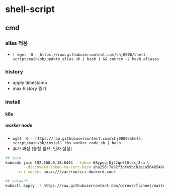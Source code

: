 # shell-script

## cmd

### alias 적용
* `( wget -O - https://raw.githubusercontent.com/shj0000/shell-script/main/sh/update_alias.sh | bash ) && source ~/.bash_aliases`

### history
* apply timestamp
* max history 증가

### install

#### k8s

##### worker node

* `wget -O - https://raw.githubusercontent.com/shj0000/shell-script/main/sh/install_k8s_worker_node.sh | bash`
* 추가 과정 (통합 필요, 인자 설정)
```bash
## join
kubeadm join 192.168.0.18:6443 --token 08ypuq.0j42qn5l0tsxj2ra \
        --discovery-token-ca-cert-hash sha256:7a92f3dfe9bcb1aca564854801349e9b8b70a216fb5499e25ce2d7b071725cad \
	--cri-socket unix:///var/run/cri-dockerd.sock

## network
kubectl apply -f https://raw.githubusercontent.com/coreos/flannel/master/Documentation/kube-flannel.yml
```
